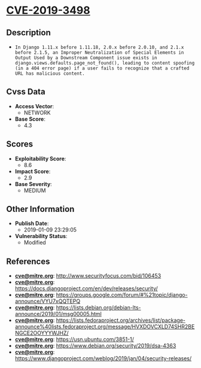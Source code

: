 
# [CVE-2019-3498](http://www.securityfocus.com/bid/106453)

## Description

- `In Django 1.11.x before 1.11.18, 2.0.x before 2.0.10, and 2.1.x before 2.1.5, an Improper Neutralization of Special Elements in Output Used by a Downstream Component issue exists in django.views.defaults.page_not_found(), leading to content spoofing (in a 404 error page) if a user fails to recognize that a crafted URL has malicious content.`

## Cvss Data

- **Access Vector**:
  - NETWORK
- **Base Score**:
  - 4.3

## Scores

- **Exploitability Score**:
  - 8.6
- **Impact Score**:
  - 2.9
- **Base Severity**:
  - MEDIUM

## Other Information

- **Publish Date**:
  - 2019-01-09 23:29:05
- **Vulnerability Status**:
  - Modified

## References

- **cve@mitre.org**: http://www.securityfocus.com/bid/106453
- **cve@mitre.org**: https://docs.djangoproject.com/en/dev/releases/security/
- **cve@mitre.org**: https://groups.google.com/forum/#%21topic/django-announce/VYU7xQQTEPQ
- **cve@mitre.org**: https://lists.debian.org/debian-lts-announce/2019/01/msg00005.html
- **cve@mitre.org**: https://lists.fedoraproject.org/archives/list/package-announce%40lists.fedoraproject.org/message/HVXDOVCXLD74SHR2BENGCE2OOYYYWJHZ/
- **cve@mitre.org**: https://usn.ubuntu.com/3851-1/
- **cve@mitre.org**: https://www.debian.org/security/2019/dsa-4363
- **cve@mitre.org**: https://www.djangoproject.com/weblog/2019/jan/04/security-releases/
